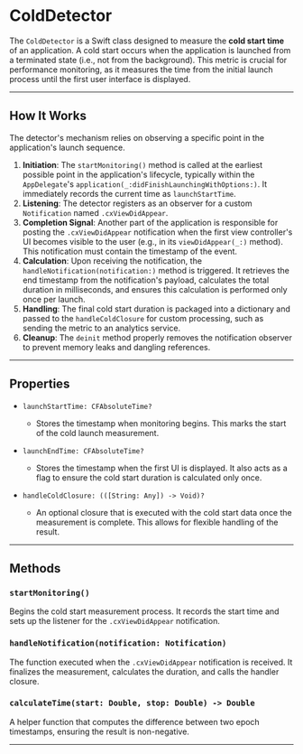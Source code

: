 # ColdDetector

The `ColdDetector` is a Swift class designed to measure the **cold start time** of an application. A cold start occurs when the application is launched from a terminated state (i.e., not from the background). This metric is crucial for performance monitoring, as it measures the time from the initial launch process until the first user interface is displayed.

---

## How It Works

The detector's mechanism relies on observing a specific point in the application's launch sequence.

1.  **Initiation**: The `startMonitoring()` method is called at the earliest possible point in the application's lifecycle, typically within the `AppDelegate`'s `application(_:didFinishLaunchingWithOptions:)`. It immediately records the current time as `launchStartTime`.
2.  **Listening**: The detector registers as an observer for a custom `Notification` named `.cxViewDidAppear`.
3.  **Completion Signal**: Another part of the application is responsible for posting the `.cxViewDidAppear` notification when the first view controller's UI becomes visible to the user (e.g., in its `viewDidAppear(_:)` method). This notification must contain the timestamp of the event.
4.  **Calculation**: Upon receiving the notification, the `handleNotification(notification:)` method is triggered. It retrieves the end timestamp from the notification's payload, calculates the total duration in milliseconds, and ensures this calculation is performed only once per launch.
5.  **Handling**: The final cold start duration is packaged into a dictionary and passed to the `handleColdClosure` for custom processing, such as sending the metric to an analytics service.
6.  **Cleanup**: The `deinit` method properly removes the notification observer to prevent memory leaks and dangling references.

---

## Properties

* `launchStartTime: CFAbsoluteTime?`
    * Stores the timestamp when monitoring begins. This marks the start of the cold launch measurement.

* `launchEndTime: CFAbsoluteTime?`
    * Stores the timestamp when the first UI is displayed. It also acts as a flag to ensure the cold start duration is calculated only once.

* `handleColdClosure: (([String: Any]) -> Void)?`
    * An optional closure that is executed with the cold start data once the measurement is complete. This allows for flexible handling of the result.

---

## Methods

### `startMonitoring()`

Begins the cold start measurement process. It records the start time and sets up the listener for the `.cxViewDidAppear` notification.

### `handleNotification(notification: Notification)`

The function executed when the `.cxViewDidAppear` notification is received. It finalizes the measurement, calculates the duration, and calls the handler closure.

### `calculateTime(start: Double, stop: Double) -> Double`

A helper function that computes the difference between two epoch timestamps, ensuring the result is non-negative.

---


